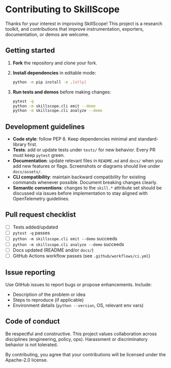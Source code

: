 # Contributing to SkillScope

Thanks for your interest in improving SkillScope! This project is a research toolkit, and contributions that improve instrumentation, exporters, documentation, or demos are welcome.

## Getting started

1. **Fork** the repository and clone your fork.
2. **Install dependencies** in editable mode:

   ```bash
   python -m pip install -e .[otlp]
   ```

3. **Run tests and demos** before making changes:

   ```bash
   pytest -q
   python -m skillscope.cli emit --demo
   python -m skillscope.cli analyze --demo
   ```

## Development guidelines

- **Code style**: follow PEP 8. Keep dependencies minimal and standard-library first.
- **Tests**: add or update tests under `tests/` for new behavior. Every PR must keep `pytest` green.
- **Documentation**: update relevant files in `README.md` and `docs/` when you add new features or flags. Screenshots or diagrams should live under `docs/assets/`.
- **CLI compatibility**: maintain backward compatibility for existing commands whenever possible. Document breaking changes clearly.
- **Semantic conventions**: changes to the `skill.*` attribute set should be discussed via issues before implementation to stay aligned with OpenTelemetry guidelines.

## Pull request checklist

- [ ] Tests added/updated
- [ ] `pytest -q` passes
- [ ] `python -m skillscope.cli emit --demo` succeeds
- [ ] `python -m skillscope.cli analyze --demo` succeeds
- [ ] Docs updated (README and/or `docs/`)
- [ ] GitHub Actions workflow passes (see `.github/workflows/ci.yml`)

## Issue reporting

Use GitHub issues to report bugs or propose enhancements. Include:
- Description of the problem or idea
- Steps to reproduce (if applicable)
- Environment details (`python --version`, OS, relevant env vars)

## Code of conduct

Be respectful and constructive. This project values collaboration across disciplines (engineering, policy, ops). Harassment or discriminatory behavior is not tolerated.

By contributing, you agree that your contributions will be licensed under the Apache-2.0 license.
